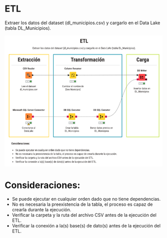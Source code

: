 # ETL
Extraer los datos del dataset (dl_municipios.csv) y cargarlo en el Data Lake (tabla DL_Municipios).

![ETL Municipios](etl_dl_municipios.png)

# Consideraciones:
- Se puede ejecutar en cualquier orden dado que no tiene dependencias.
- No es necesaria la preexistencia de la tabla, el proceso es capaz de crearla durante la ejecución.
- Verificar la carpeta y la ruta del archivo CSV antes de la ejecución del ETL.
- Verificar la conexión a la(s) base(s) de dato(s) antes de la ejecución del ETL.
